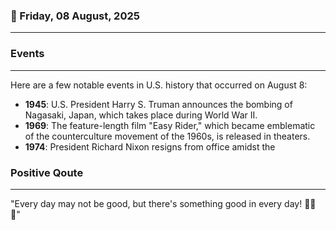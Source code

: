 ### 📅 Friday, 08 August, 2025
------
### Events
------
Here are a few notable events in U.S. history that occurred on August 8:

- **1945**: U.S. President Harry S. Truman announces the bombing of Nagasaki, Japan, which takes place during World War II. 
- **1969**: The feature-length film "Easy Rider," which became emblematic of the counterculture movement of the 1960s, is released in theaters.
- **1974**: President Richard Nixon resigns from office amidst the
### Positive Qoute
------
"Every day may not be good, but there's something good in every day! 🌟😊🌈"
